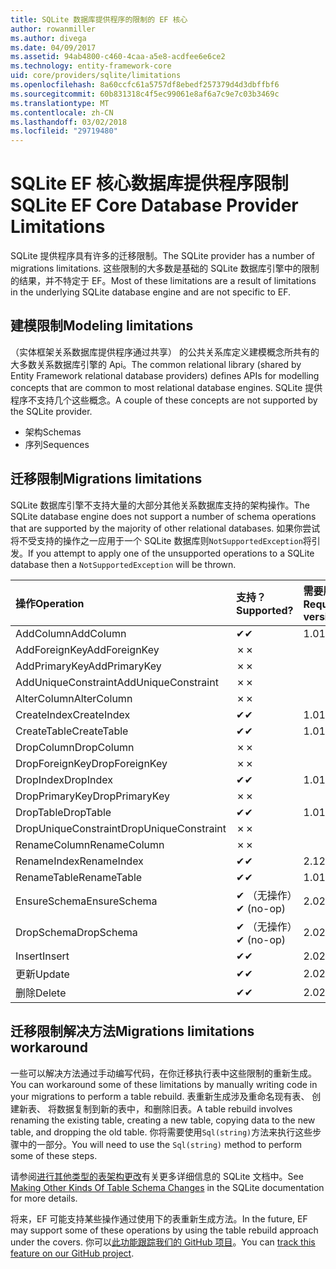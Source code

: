 ```yaml
---
title: SQLite 数据库提供程序的限制的 EF 核心
author: rowanmiller
ms.author: divega
ms.date: 04/09/2017
ms.assetid: 94ab4800-c460-4caa-a5e8-acdfee6e6ce2
ms.technology: entity-framework-core
uid: core/providers/sqlite/limitations
ms.openlocfilehash: 8a60ccfc61a5757df8ebedf257379d4d3dbffbf6
ms.sourcegitcommit: 60b831318c4f5ec99061e8af6a7c9e7c03b3469c
ms.translationtype: MT
ms.contentlocale: zh-CN
ms.lasthandoff: 03/02/2018
ms.locfileid: "29719480"
---
```

# <a name="sqlite-ef-core-database-provider-limitations"></a><span data-ttu-id="9bf3f-102">SQLite EF 核心数据库提供程序限制</span><span class="sxs-lookup"><span data-stu-id="9bf3f-102">SQLite EF Core Database Provider Limitations</span></span>

<span data-ttu-id="9bf3f-103">SQLite 提供程序具有许多的迁移限制。</span><span class="sxs-lookup"><span data-stu-id="9bf3f-103">The SQLite provider has a number of migrations limitations.</span></span> <span data-ttu-id="9bf3f-104">这些限制的大多数是基础的 SQLite 数据库引擎中的限制的结果，并不特定于 EF。</span><span class="sxs-lookup"><span data-stu-id="9bf3f-104">Most of these limitations are a result of limitations in the underlying SQLite database engine and are not specific to EF.</span></span>

## <a name="modeling-limitations"></a><span data-ttu-id="9bf3f-105">建模限制</span><span class="sxs-lookup"><span data-stu-id="9bf3f-105">Modeling limitations</span></span>

<span data-ttu-id="9bf3f-106">（实体框架关系数据库提供程序通过共享） 的公共关系库定义建模概念所共有的大多数关系数据库引擎的 Api。</span><span class="sxs-lookup"><span data-stu-id="9bf3f-106">The common relational library (shared by Entity Framework relational database providers) defines APIs for modelling concepts that are common to most relational database engines.</span></span> <span data-ttu-id="9bf3f-107">SQLite 提供程序不支持几个这些概念。</span><span class="sxs-lookup"><span data-stu-id="9bf3f-107">A couple of these concepts are not supported by the SQLite provider.</span></span>

* <span data-ttu-id="9bf3f-108">架构</span><span class="sxs-lookup"><span data-stu-id="9bf3f-108">Schemas</span></span>
* <span data-ttu-id="9bf3f-109">序列</span><span class="sxs-lookup"><span data-stu-id="9bf3f-109">Sequences</span></span>

## <a name="migrations-limitations"></a><span data-ttu-id="9bf3f-110">迁移限制</span><span class="sxs-lookup"><span data-stu-id="9bf3f-110">Migrations limitations</span></span>

<span data-ttu-id="9bf3f-111">SQLite 数据库引擎不支持大量的大部分其他关系数据库支持的架构操作。</span><span class="sxs-lookup"><span data-stu-id="9bf3f-111">The SQLite database engine does not support a number of schema operations that are supported by the majority of other relational databases.</span></span> <span data-ttu-id="9bf3f-112">如果你尝试将不受支持的操作之一应用于一个 SQLite 数据库则`NotSupportedException`将引发。</span><span class="sxs-lookup"><span data-stu-id="9bf3f-112">If you attempt to apply one of the unsupported operations to a SQLite database then a `NotSupportedException` will be thrown.</span></span>

| <span data-ttu-id="9bf3f-113">操作</span><span class="sxs-lookup"><span data-stu-id="9bf3f-113">Operation</span></span>            | <span data-ttu-id="9bf3f-114">支持？</span><span class="sxs-lookup"><span data-stu-id="9bf3f-114">Supported?</span></span> | <span data-ttu-id="9bf3f-115">需要版本</span><span class="sxs-lookup"><span data-stu-id="9bf3f-115">Requires version</span></span> |
|:---------------------|:-----------|:-----------------|
| <span data-ttu-id="9bf3f-116">AddColumn</span><span class="sxs-lookup"><span data-stu-id="9bf3f-116">AddColumn</span></span>            | <span data-ttu-id="9bf3f-117">✔</span><span class="sxs-lookup"><span data-stu-id="9bf3f-117">✔</span></span>          | <span data-ttu-id="9bf3f-118">1.0</span><span class="sxs-lookup"><span data-stu-id="9bf3f-118">1.0</span></span>              |
| <span data-ttu-id="9bf3f-119">AddForeignKey</span><span class="sxs-lookup"><span data-stu-id="9bf3f-119">AddForeignKey</span></span>        | <span data-ttu-id="9bf3f-120">✗</span><span class="sxs-lookup"><span data-stu-id="9bf3f-120">✗</span></span>          |                  |
| <span data-ttu-id="9bf3f-121">AddPrimaryKey</span><span class="sxs-lookup"><span data-stu-id="9bf3f-121">AddPrimaryKey</span></span>        | <span data-ttu-id="9bf3f-122">✗</span><span class="sxs-lookup"><span data-stu-id="9bf3f-122">✗</span></span>          |                  |
| <span data-ttu-id="9bf3f-123">AddUniqueConstraint</span><span class="sxs-lookup"><span data-stu-id="9bf3f-123">AddUniqueConstraint</span></span>  | <span data-ttu-id="9bf3f-124">✗</span><span class="sxs-lookup"><span data-stu-id="9bf3f-124">✗</span></span>          |                  |
| <span data-ttu-id="9bf3f-125">AlterColumn</span><span class="sxs-lookup"><span data-stu-id="9bf3f-125">AlterColumn</span></span>          | <span data-ttu-id="9bf3f-126">✗</span><span class="sxs-lookup"><span data-stu-id="9bf3f-126">✗</span></span>          |                  |
| <span data-ttu-id="9bf3f-127">CreateIndex</span><span class="sxs-lookup"><span data-stu-id="9bf3f-127">CreateIndex</span></span>          | <span data-ttu-id="9bf3f-128">✔</span><span class="sxs-lookup"><span data-stu-id="9bf3f-128">✔</span></span>          | <span data-ttu-id="9bf3f-129">1.0</span><span class="sxs-lookup"><span data-stu-id="9bf3f-129">1.0</span></span>              |
| <span data-ttu-id="9bf3f-130">CreateTable</span><span class="sxs-lookup"><span data-stu-id="9bf3f-130">CreateTable</span></span>          | <span data-ttu-id="9bf3f-131">✔</span><span class="sxs-lookup"><span data-stu-id="9bf3f-131">✔</span></span>          | <span data-ttu-id="9bf3f-132">1.0</span><span class="sxs-lookup"><span data-stu-id="9bf3f-132">1.0</span></span>              |
| <span data-ttu-id="9bf3f-133">DropColumn</span><span class="sxs-lookup"><span data-stu-id="9bf3f-133">DropColumn</span></span>           | <span data-ttu-id="9bf3f-134">✗</span><span class="sxs-lookup"><span data-stu-id="9bf3f-134">✗</span></span>          |                  |
| <span data-ttu-id="9bf3f-135">DropForeignKey</span><span class="sxs-lookup"><span data-stu-id="9bf3f-135">DropForeignKey</span></span>       | <span data-ttu-id="9bf3f-136">✗</span><span class="sxs-lookup"><span data-stu-id="9bf3f-136">✗</span></span>          |                  |
| <span data-ttu-id="9bf3f-137">DropIndex</span><span class="sxs-lookup"><span data-stu-id="9bf3f-137">DropIndex</span></span>            | <span data-ttu-id="9bf3f-138">✔</span><span class="sxs-lookup"><span data-stu-id="9bf3f-138">✔</span></span>          | <span data-ttu-id="9bf3f-139">1.0</span><span class="sxs-lookup"><span data-stu-id="9bf3f-139">1.0</span></span>              |
| <span data-ttu-id="9bf3f-140">DropPrimaryKey</span><span class="sxs-lookup"><span data-stu-id="9bf3f-140">DropPrimaryKey</span></span>       | <span data-ttu-id="9bf3f-141">✗</span><span class="sxs-lookup"><span data-stu-id="9bf3f-141">✗</span></span>          |                  |
| <span data-ttu-id="9bf3f-142">DropTable</span><span class="sxs-lookup"><span data-stu-id="9bf3f-142">DropTable</span></span>            | <span data-ttu-id="9bf3f-143">✔</span><span class="sxs-lookup"><span data-stu-id="9bf3f-143">✔</span></span>          | <span data-ttu-id="9bf3f-144">1.0</span><span class="sxs-lookup"><span data-stu-id="9bf3f-144">1.0</span></span>              |
| <span data-ttu-id="9bf3f-145">DropUniqueConstraint</span><span class="sxs-lookup"><span data-stu-id="9bf3f-145">DropUniqueConstraint</span></span> | <span data-ttu-id="9bf3f-146">✗</span><span class="sxs-lookup"><span data-stu-id="9bf3f-146">✗</span></span>          |                  |
| <span data-ttu-id="9bf3f-147">RenameColumn</span><span class="sxs-lookup"><span data-stu-id="9bf3f-147">RenameColumn</span></span>         | <span data-ttu-id="9bf3f-148">✗</span><span class="sxs-lookup"><span data-stu-id="9bf3f-148">✗</span></span>          |                  |
| <span data-ttu-id="9bf3f-149">RenameIndex</span><span class="sxs-lookup"><span data-stu-id="9bf3f-149">RenameIndex</span></span>          | <span data-ttu-id="9bf3f-150">✔</span><span class="sxs-lookup"><span data-stu-id="9bf3f-150">✔</span></span>          | <span data-ttu-id="9bf3f-151">2.1</span><span class="sxs-lookup"><span data-stu-id="9bf3f-151">2.1</span></span>              |
| <span data-ttu-id="9bf3f-152">RenameTable</span><span class="sxs-lookup"><span data-stu-id="9bf3f-152">RenameTable</span></span>          | <span data-ttu-id="9bf3f-153">✔</span><span class="sxs-lookup"><span data-stu-id="9bf3f-153">✔</span></span>          | <span data-ttu-id="9bf3f-154">1.0</span><span class="sxs-lookup"><span data-stu-id="9bf3f-154">1.0</span></span>              |
| <span data-ttu-id="9bf3f-155">EnsureSchema</span><span class="sxs-lookup"><span data-stu-id="9bf3f-155">EnsureSchema</span></span>         | <span data-ttu-id="9bf3f-156">✔ （无操作）</span><span class="sxs-lookup"><span data-stu-id="9bf3f-156">✔ (no-op)</span></span>  | <span data-ttu-id="9bf3f-157">2.0</span><span class="sxs-lookup"><span data-stu-id="9bf3f-157">2.0</span></span>              |
| <span data-ttu-id="9bf3f-158">DropSchema</span><span class="sxs-lookup"><span data-stu-id="9bf3f-158">DropSchema</span></span>           | <span data-ttu-id="9bf3f-159">✔ （无操作）</span><span class="sxs-lookup"><span data-stu-id="9bf3f-159">✔ (no-op)</span></span>  | <span data-ttu-id="9bf3f-160">2.0</span><span class="sxs-lookup"><span data-stu-id="9bf3f-160">2.0</span></span>              |
| <span data-ttu-id="9bf3f-161">Insert</span><span class="sxs-lookup"><span data-stu-id="9bf3f-161">Insert</span></span>               | <span data-ttu-id="9bf3f-162">✔</span><span class="sxs-lookup"><span data-stu-id="9bf3f-162">✔</span></span>          | <span data-ttu-id="9bf3f-163">2.0</span><span class="sxs-lookup"><span data-stu-id="9bf3f-163">2.0</span></span>              |
| <span data-ttu-id="9bf3f-164">更新</span><span class="sxs-lookup"><span data-stu-id="9bf3f-164">Update</span></span>               | <span data-ttu-id="9bf3f-165">✔</span><span class="sxs-lookup"><span data-stu-id="9bf3f-165">✔</span></span>          | <span data-ttu-id="9bf3f-166">2.0</span><span class="sxs-lookup"><span data-stu-id="9bf3f-166">2.0</span></span>              |
| <span data-ttu-id="9bf3f-167">删除</span><span class="sxs-lookup"><span data-stu-id="9bf3f-167">Delete</span></span>               | <span data-ttu-id="9bf3f-168">✔</span><span class="sxs-lookup"><span data-stu-id="9bf3f-168">✔</span></span>          | <span data-ttu-id="9bf3f-169">2.0</span><span class="sxs-lookup"><span data-stu-id="9bf3f-169">2.0</span></span>              |

## <a name="migrations-limitations-workaround"></a><span data-ttu-id="9bf3f-170">迁移限制解决方法</span><span class="sxs-lookup"><span data-stu-id="9bf3f-170">Migrations limitations workaround</span></span>

<span data-ttu-id="9bf3f-171">一些可以解决方法通过手动编写代码，在你迁移执行表中这些限制的重新生成。</span><span class="sxs-lookup"><span data-stu-id="9bf3f-171">You can workaround some of these limitations by manually writing code in your migrations to perform a table rebuild.</span></span> <span data-ttu-id="9bf3f-172">表重新生成涉及重命名现有表、 创建新表、 将数据复制到新的表中，和删除旧表。</span><span class="sxs-lookup"><span data-stu-id="9bf3f-172">A table rebuild involves renaming the existing table, creating a new table, copying data to the new table, and dropping the old table.</span></span> <span data-ttu-id="9bf3f-173">你将需要使用`Sql(string)`方法来执行这些步骤中的一部分。</span><span class="sxs-lookup"><span data-stu-id="9bf3f-173">You will need to use the `Sql(string)` method to perform some of these steps.</span></span>

<span data-ttu-id="9bf3f-174">请参阅[进行其他类型的表架构更改](http://sqlite.org/lang_altertable.html#otheralter)有关更多详细信息的 SQLite 文档中。</span><span class="sxs-lookup"><span data-stu-id="9bf3f-174">See [Making Other Kinds Of Table Schema Changes](http://sqlite.org/lang_altertable.html#otheralter) in the SQLite documentation for more details.</span></span>

<span data-ttu-id="9bf3f-175">将来，EF 可能支持某些操作通过使用下的表重新生成方法。</span><span class="sxs-lookup"><span data-stu-id="9bf3f-175">In the future, EF may support some of these operations by using the table rebuild approach under the covers.</span></span> <span data-ttu-id="9bf3f-176">你可以[此功能跟踪我们的 GitHub 项目](https://github.com/aspnet/EntityFrameworkCore/issues/329)。</span><span class="sxs-lookup"><span data-stu-id="9bf3f-176">You can [track this feature on our GitHub project](https://github.com/aspnet/EntityFrameworkCore/issues/329).</span></span>
